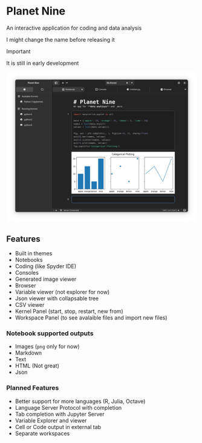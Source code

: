 # Planet Nine

An interactive application for coding and data analysis

I might change the name before releasing it

> [!IMPORTANT] 
> It is still in early development

<div align="center">
    <img src="data/resources/screenshot.png" max-height="500"/>
</div>

## Features
- Built in themes
- Notebooks
- Coding (like Spyder IDE)
- Consoles
- Generated image viewer
- Browser
- Variable viewer (not explorer for now)
- Json viewer with collapsable tree
- CSV viewer
- Kernel Panel (start, stop, restart, new from)
- Workspace Panel (to see avalaible files and import new files)

### Notebook supported outputs
- Images (`png` only for now)
- Markdown
- Text
- HTML (Not great)
- Json

### Planned Features
- Better support for more languages (R, Julia, Octave)
- Language Server Protocol with completion
- Tab completion with Jupyter Server
- Variable Explorer and viewer
- Cell or Code output in external tab
- Separate workspaces
